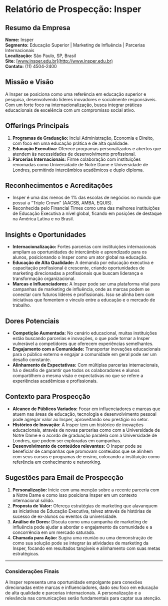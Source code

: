 # Relatório de Prospecção: Insper

## Resumo da Empresa
**Nome:** Insper  
**Segmento:** Educação Superior | Marketing de Influência | Parcerias Internacionais  
**Localização:** São Paulo, SP, Brasil  
**Site:** [www.insper.edu.br](http://www.insper.edu.br)  
**Contato:** (11) 4504-2400  

## Missão e Visão
A Insper se posiciona como uma referência em educação superior e pesquisa, desenvolvendo líderes inovadores e socialmente responsáveis. Com um forte foco na internacionalização, busca integrar práticas educacionais de excelência com um compromisso social ativo.

## Offerings Principais
1. **Programas de Graduação:** Inclui Administração, Economia e Direito, com foco em uma educação prática e de alta qualidade.
2. **Educação Executiva:** Oferece programas personalizados e abertos que atendem às necessidades de desenvolvimento profissional.
3. **Parcerias Internacionais:** Firme colaboração com instituições renomadas como Universidade de Notre Dame e Universidade de Londres, permitindo intercâmbios acadêmicos e duplo diploma.

## Reconhecimentos e Acreditações
- Insper é uma das menos de 1% das escolas de negócios no mundo que possui a “Triple Crown” (AACSB, AMBA, EQUIS).
- Reconhecida pelo Financial Times como uma das melhores instituições de Educação Executiva a nível global, ficando em posições de destaque na América Latina e no Brasil.

## Insights e Oportunidades
- **Internacionalização:** Fortes parcerias com instituições internacionais ampliam as oportunidades de intercâmbio e aprendizado para os alunos, posicionando o Insper como um ator global na educação.
- **Educação de Alta Qualidade:** A demanda por educação executiva e capacitação profissional é crescente, criando oportunidades de marketing direcionadas a profissionais que buscam liderança e transformação organizacional.
- **Marcas e Influenciadores:** A Insper pode ser uma plataforma vital para campanhas de marketing de influência, onde as marcas podem se conectar com futuros líderes e profissionais. Isso se alinha bem com iniciativas que fomentem o vínculo entre a educação e o mercado de trabalho.

## Dores Potenciais
- **Competição Aumentada:** No cenário educacional, muitas instituições estão buscando parcerias e inovações, o que pode tornar a Insper vulnerável a competidores que oferecem experiências semelhantes.
- **Engajamento com a Comunidade:** Transportar inovações educacionais para o público externo e engajar a comunidade em geral pode ser um desafio constante.
- **Alinhamento de Expectativas:** Com múltiplas parcerias internacionais, há o desafio de garantir que todos os colaboradores e alunos compartilhem a mesma visão e expectativas no que se refere a experiências acadêmicas e profissionais.

## Contexto para Prospecção
- **Alcance de Públicos Variados:** Focar em influenciadores e marcas que atuem nas áreas de educação, tecnologia e desenvolvimento pessoal pode agregar valor ao Insper, aproveitando seu prestígio no setor.
- **Histórico de Inovação:** A Insper tem um histórico de inovações educacionais, através de novas parcerias como com a Universidade de Notre Dame e o acordo de graduação paralela com a Universidade de Londres, que podem ser exploradas em campanhas.
- **Desenvolvimento de conteúdos relevantes:** O Insper pode se beneficiar de campanhas que promovam conteúdos que se alinhem com seus cursos e programas de ensino, colocando a instituição como referência em conhecimento e networking.

## Sugestões para Email de Prospecção
1. **Personalização:** Inicie com uma menção sobre a recente parceria com a Notre Dame e como isso posiciona Insper em um contexto internacional sólido.
2. **Proposta de Valor:** Ofereça estratégias de marketing que alavanquem as iniciativas de Educação Executiva, talvez através de histórias de sucesso de ex-alunos ou eventos da universidade.
3. **Análise de Dores:** Discuta como uma campanha de marketing de influência pode ajudar a abordar o engajamento da comunidade e a concorrência em um mercado saturado.
4. **Chamada para Ação:** Sugira uma reunião ou uma demonstração de como sua solução pode se integrar às atividades de marketing da Insper, focando em resultados tangíveis e alinhamento com suas metas estratégicas.

---

### Considerações Finais
A Insper representa uma oportunidade empolgante para conexões direcionadas entre marcas e influenciadores, dado seu foco em educação de alta qualidade e parcerias internacionais. A personalização e a relevância nas comunicações serão fundamentais para captar sua atenção.